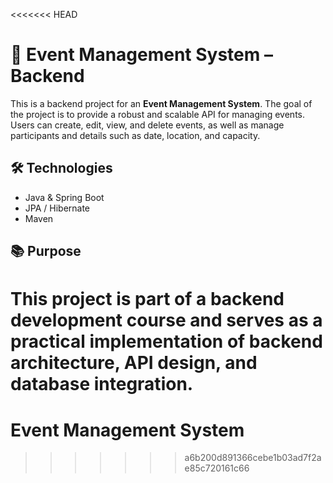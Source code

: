 <<<<<<< HEAD
# 📅 Event Management System – Backend

This is a backend project for an **Event Management System**. The goal of the project is to provide a robust and scalable API for managing events. Users can create, edit, view, and delete events, as well as manage participants and details such as date, location, and capacity.

## 🛠️ Technologies

- Java & Spring Boot
- JPA / Hibernate
- Maven

## 📚 Purpose

This project is part of a backend development course and serves as a practical implementation of backend architecture, API design, and database integration.
=======
# Event Management System
>>>>>>> a6b200d891366cebe1b03ad7f2ae85c720161c66
